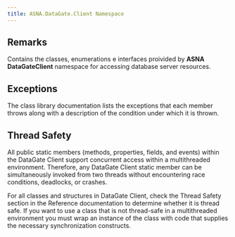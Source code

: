 ```yaml
---
title: ASNA.DataGate.Client Namespace
---
```


## Remarks

Contains the classes, enumerations e interfaces proivided by **ASNA DataGateClient** namespace for accessing database server resources.


## Exceptions
The class library documentation lists the exceptions that each member throws along with a description of the condition under which it is thrown. 

## Thread Safety
All public static members (methods, properties, fields, and events) within the DataGate Client support concurrent access within a multithreaded environment. Therefore, any DataGate Client static member can be simultaneously invoked from two threads without encountering race conditions, deadlocks, or crashes.

For all classes and structures in DataGate Client, check the Thread Safety section in the Reference documentation to determine whether it is thread safe. If you want to use a class that is not thread-safe in a multithreaded environment you must wrap an instance of the class with code that supplies the necessary synchronization constructs. 

